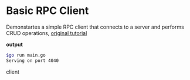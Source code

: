 # Basic RPC Client

Demonstartes a simple RPC client that connects to a server and performs CRUD operations, [original tutorial](https://www.youtube.com/watch?v=1MPWPq2N768&t=802s)

**output**

```bash
$go run main.go
Serving on port 4040
```

client

```bash


```
